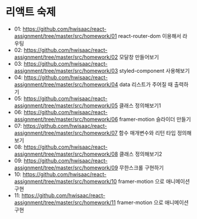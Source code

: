 # 리액트 숙제

- 01: https://github.com/hwisaac/react-assignment/tree/master/src/homework/01 react-router-dom 이용해서 라우팅
- 02: https://github.com/hwisaac/react-assignment/tree/master/src/homework/02 모달창 만들어보기
- 03: https://github.com/hwisaac/react-assignment/tree/master/src/homework/03 styled-component 사용해보기
- 04: https://github.com/hwisaac/react-assignment/tree/master/src/homework/04 data 리스트가 주어질 때 출력하기
- 05: https://github.com/hwisaac/react-assignment/tree/master/src/homework/05 클래스 정의해보기1
- 06: https://github.com/hwisaac/react-assignment/tree/master/src/homework/06 framer-motion 슬라이더 만들기
- 07: https://github.com/hwisaac/react-assignment/tree/master/src/homework/07 함수 매개변수와 리턴 타입 정의해보기
- 08: https://github.com/hwisaac/react-assignment/tree/master/src/homework/08 클래스 정의해보기2
- 09: https://github.com/hwisaac/react-assignment/tree/master/src/homework/09 무한스크롤 구현하기
- 10: https://github.com/hwisaac/react-assignment/tree/master/src/homework/10 framer-motion 으로 애니메이션 구현
- 11: https://github.com/hwisaac/react-assignment/tree/master/src/homework/11 framer-motion 으로 애니메이션 구현
